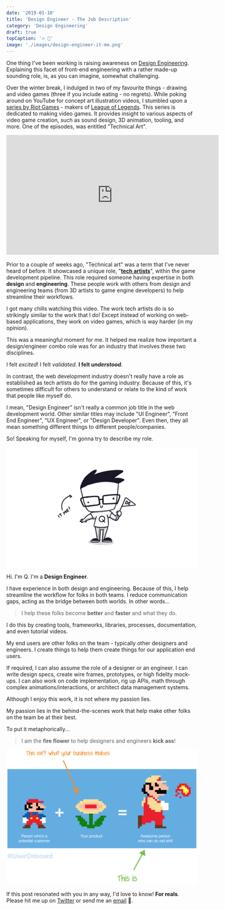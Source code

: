 ```yaml
---
date: '2019-01-10'
title: 'Design Engineer - The Job Description'
category: 'Design Engineering'
draft: true
topCaption: '🔥 🌷'
image: './images/design-engineer-it-me.png'
---
```


One thing I've been working is raising awareness on [Design Engineering](/posts/make-design-engineering-happen/). Explaining this facet of front-end engineering with a rather made-up sounding role, is, as you can imagine, somewhat challenging.

Over the winter break, I indulged in two of my favourite things - drawing and video games (three if you include eating - no regrets). While poking around on YouTube for concept art illustration videos, I stumbled upon a [series by Riot Games](https://www.youtube.com/watch?v=RqRoXLLwJ8g&list=PL42m9XiTqPHJdJuVXO6Vf5ta5D07peiVx) - makers of [League of Legends](https://play.na.leagueoflegends.com/en_US). This series is dedicated to making video games. It provides insight to various aspects of video game creation, such as sound design, 3D animation, tooling, and more. One of the episodes, was entitled "Technical Art".

<iframe width="560" height="315" src="https://www.youtube.com/embed/kr7XYXMM7-U" frameborder="0" allow="accelerometer; autoplay; encrypted-media; gyroscope; picture-in-picture" allowfullscreen></iframe>

Prior to a couple of weeks ago, "Technical art" was a term that I've never heard of before. It showcased a unique role, "[**tech artists**](https://www.youtube.com/results?search_query=technical+artists)", within the game development pipeline. This role required someone having expertise in both **design** and **engineering**. These people work with others from design and engineering teams (from 3D artists to game engine developers) to help streamline their workflows.

I got many chills watching this video. The work tech artists do is so strikingly similar to the work that I do! Except instead of working on web-based applications, they work on video games, which is way harder (in my opinion).

This was a meaningful moment for me. It helped me realize how important a design/engineer combo role was for an industry that involves these two disciplines.

I felt _excited_! I felt _validated_. **I felt _understood_**.

In contrast, the web development industry doesn't really have a role as established as tech artists do for the gaming industry. Because of this, it's sometimes difficult for others to understand or relate to the kind of work that people like myself do.

I mean, "Design Engineer" isn't really a common job title in the web development world. Other similar titles may include "UI Engineer", "Front End Engineer", "UX Engineer", or "Design Developer". Even then, they all mean something different things to different people/companies.

So! Speaking for myself, I'm gonna try to describe my role.

![It Me! Design Engineer](./images/design-engineer-it-me.png)

Hi. I'm Q. I'm a **Design Engineer**.

I have experience in both design and engineering. Because of this, I help streamline the workflow for folks in both teams. I reduce communication gaps, acting as the bridge between both worlds. In other words...

> I help these folks become **better** and **faster** and what they do.

I do this by creating tools, frameworks, libraries, processes, documentation, and even tutorial videos.

My end users are other folks on the team - typically other designers and engineers.
I create things to help them create things for our application end users.

If required, I can also assume the role of a designer or an engineer. I can write design specs, create wire frames, prototypes, or high fidelity mock-ups. I can also work on code implementation, rig up APIs, math through complex animations/interactions, or architect data management systems.

Although I enjoy this work, it is not where my passion lies.

My passion lies in the behind-the-scenes work that help make other folks on the team be at their best.

To put it metaphorically...

> I am the **fire flower** to help designers and engineers **kick ass**!

![Amazing Mario + Fireflower metaphor by User Onboard](./images/mario-fireflower-useronboard.png "Reference to this amazing illustration by <a href='https://www.useronboard.com/'>User Onboard</a>.")

If this post resonated with you in any way, I'd love to know! **For reals**.<br />
Please hit me up on [Twitter](https://twitter.com/itsjonq) or send me an [email](/contact) 🤗.
